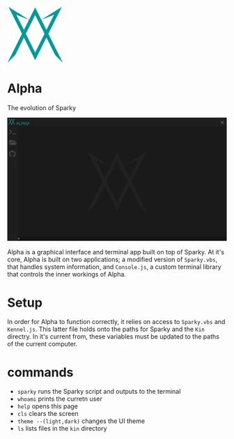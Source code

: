 ![Logo](https://github.com/MatthewZenn/Alpha/raw/main/Static/Logo.png)
# **Alpha**
The evolution of Sparky

![Screenshot](https://github.com/MatthewZenn/Alpha/raw/main/Static/Screenshot.png)

Alpha is a graphical interface and terminal app built on top of Sparky. At it's core, Alpha is built on two applications; a modified version of ```Sparky.vbs```, that handles system information, and ```Console.js```, a custom terminal library that controls the inner workings of Alpha.

# Setup

In order for Alpha to function correctly, it relies on access to ```Sparky.vbs``` and ```Kennel.js```. This latter file holds onto the paths for Sparky and the ```Kin``` directry. In it's current from, these variables must be updated to the paths of the current computer.
# commands

- ```sparky``` runs the Sparky script and outputs to the terminal
- ```whoami``` prints the curretn user
- ```help``` opens this page
- ```cls``` clears the screen
- ```theme --(light,dark)``` changes the UI theme
- ```ls``` lists files in the ```kin``` directory
